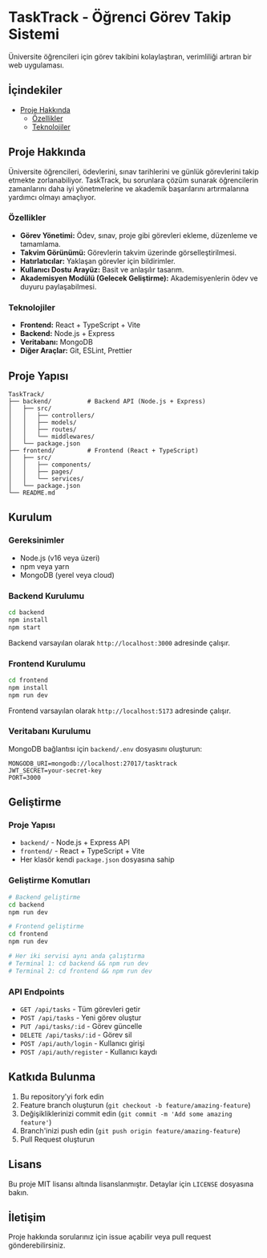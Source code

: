 # TaskTrack - Öğrenci Görev Takip Sistemi

Üniversite öğrencileri için görev takibini kolaylaştıran, verimliliği artıran bir web uygulaması.

## İçindekiler

-   [Proje Hakkında](#proje-hakkında)
    -   [Özellikler](#özellikler)
    -   [Teknolojiler](#teknolojiler)

## Proje Hakkında

Üniversite öğrencileri, ödevlerini, sınav tarihlerini ve günlük görevlerini takip etmekte zorlanabiliyor. TaskTrack, bu sorunlara çözüm sunarak öğrencilerin zamanlarını daha iyi yönetmelerine ve akademik başarılarını artırmalarına yardımcı olmayı amaçlıyor.

### Özellikler

*   **Görev Yönetimi:** Ödev, sınav, proje gibi görevleri ekleme, düzenleme ve tamamlama.
*   **Takvim Görünümü:** Görevlerin takvim üzerinde görselleştirilmesi.
*   **Hatırlatıcılar:** Yaklaşan görevler için bildirimler.
*   **Kullanıcı Dostu Arayüz:** Basit ve anlaşılır tasarım.
*   **Akademisyen Modülü (Gelecek Geliştirme):** Akademisyenlerin ödev ve duyuru paylaşabilmesi.

### Teknolojiler

*   **Frontend:** React + TypeScript + Vite
*   **Backend:** Node.js + Express
*   **Veritabanı:** MongoDB
*   **Diğer Araçlar:** Git, ESLint, Prettier

## Proje Yapısı

```
TaskTrack/
├── backend/          # Backend API (Node.js + Express)
│   ├── src/
│   │   ├── controllers/
│   │   ├── models/
│   │   ├── routes/
│   │   └── middlewares/
│   └── package.json
├── frontend/         # Frontend (React + TypeScript)
│   ├── src/
│   │   ├── components/
│   │   ├── pages/
│   │   └── services/
│   └── package.json
└── README.md
```

## Kurulum

### Gereksinimler
- Node.js (v16 veya üzeri)
- npm veya yarn
- MongoDB (yerel veya cloud)

### Backend Kurulumu
```bash
cd backend
npm install
npm start
```

Backend varsayılan olarak `http://localhost:3000` adresinde çalışır.

### Frontend Kurulumu
```bash
cd frontend
npm install
npm run dev
```

Frontend varsayılan olarak `http://localhost:5173` adresinde çalışır.

### Veritabanı Kurulumu
MongoDB bağlantısı için `backend/.env` dosyasını oluşturun:
```env
MONGODB_URI=mongodb://localhost:27017/tasktrack
JWT_SECRET=your-secret-key
PORT=3000
```

## Geliştirme

### Proje Yapısı
- `backend/` - Node.js + Express API
- `frontend/` - React + TypeScript + Vite
- Her klasör kendi `package.json` dosyasına sahip

### Geliştirme Komutları
```bash
# Backend geliştirme
cd backend
npm run dev

# Frontend geliştirme  
cd frontend
npm run dev

# Her iki servisi aynı anda çalıştırma
# Terminal 1: cd backend && npm run dev
# Terminal 2: cd frontend && npm run dev
```

### API Endpoints
- `GET /api/tasks` - Tüm görevleri getir
- `POST /api/tasks` - Yeni görev oluştur
- `PUT /api/tasks/:id` - Görev güncelle
- `DELETE /api/tasks/:id` - Görev sil
- `POST /api/auth/login` - Kullanıcı girişi
- `POST /api/auth/register` - Kullanıcı kaydı

## Katkıda Bulunma

1. Bu repository'yi fork edin
2. Feature branch oluşturun (`git checkout -b feature/amazing-feature`)
3. Değişikliklerinizi commit edin (`git commit -m 'Add some amazing feature'`)
4. Branch'inizi push edin (`git push origin feature/amazing-feature`)
5. Pull Request oluşturun

## Lisans

Bu proje MIT lisansı altında lisanslanmıştır. Detaylar için `LICENSE` dosyasına bakın.

## İletişim

Proje hakkında sorularınız için issue açabilir veya pull request gönderebilirsiniz.
